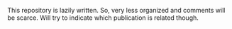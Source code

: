 This repository is lazily written. So, very less organized and comments will be scarce. Will try to indicate which publication is related though.
